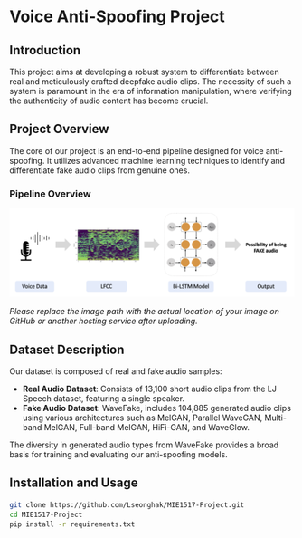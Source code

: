 # Voice Anti-Spoofing Project

## Introduction
This project aims at developing a robust system to differentiate between real and meticulously crafted deepfake audio clips. The necessity of such a system is paramount in the era of information manipulation, where verifying the authenticity of audio content has become crucial.

## Project Overview
The core of our project is an end-to-end pipeline designed for voice anti-spoofing. It utilizes advanced machine learning techniques to identify and differentiate fake audio clips from genuine ones.

### Pipeline Overview
![pipeline](assets/pipeline.png)

*Please replace the image path with the actual location of your image on GitHub or another hosting service after uploading.*

## Dataset Description
Our dataset is composed of real and fake audio samples:

- **Real Audio Dataset**: Consists of 13,100 short audio clips from the LJ Speech dataset, featuring a single speaker.
- **Fake Audio Dataset**: WaveFake, includes 104,885 generated audio clips using various architectures such as MelGAN, Parallel WaveGAN, Multi-band MelGAN, Full-band MelGAN, HiFi-GAN, and WaveGlow.

The diversity in generated audio types from WaveFake provides a broad basis for training and evaluating our anti-spoofing models.

## Installation and Usage

```bash
git clone https://github.com/Lseonghak/MIE1517-Project.git
cd MIE1517-Project
pip install -r requirements.txt